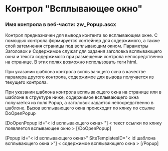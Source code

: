 ﻿---
description: 2.4.10.1
---
# Контрол "Всплывающее окно"
### Имя контрола в веб-части: zw_Popup.ascx
Контрол предназначен для вывода контента во всплывающем окне. С помощью контрола формируется контейнер для содержимого, а также слой затемнения страницы под всплывающим окном.
Параметры Заголовок и Содержимое служат для задания заголовка всплывающего окна и текста содержимого при размещении контрола непосредственно на странице. В этих полях возможно использовать теги html.

При указании шаблона контрола всплывающего окна в качестве парамера другого контрола, содержимое для вывода получается из текущего контрола.

При указании шаблона контрола всплывающего окна на странице или в шаблоне в структуре ниже, содержимое всплывающего окна получается из поля Popup, а заголовок задается непосредственно в шаблоне. Вызов всплывающего окна происходит по клику по ссылке DoOpenPopup

[DoOpenPopup id="< id  всплывающего окна> "]
< текст ссылки по клику появляется вспывающее окно >
[/DoOpenPopup]

[Popup id="< id  всплывающего окна>" SiteTemplatesID="< id шаблона всплывающего окна >"]
< содержимое всплывающего окна >
[/Popup]


